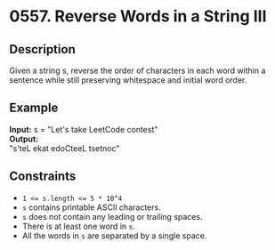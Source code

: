 # 0557. Reverse Words in a String III

## Description

Given a string s, reverse the order of characters in each word within a sentence while still preserving whitespace and initial word order.

## Example

**Input:**
s = "Let's take LeetCode contest"
<br>
**Output:**
<br>
"s'teL ekat edoCteeL tsetnoc"
<br>

## Constraints

- `1 <= s.length <= 5 * 10^4`
- `s` contains printable ASCII characters.
- `s` does not contain any leading or trailing spaces.
- There is at least one word in `s`.
- All the words in `s` are separated by a single space.

